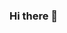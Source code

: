 ### Hi there 👋

<!--
**lynn0506/lynn0506** is a ✨ _special_ ✨ repository because its `README.md` (this file) appears on your GitHub profile.

Here are some ideas to get you started:

[![Top Langs](https://github-readme-stats.vercel.app/api/top-langs/?username=lynn0506&layout=compact)](https://github.com/lynn0506/github-readme-stats)

